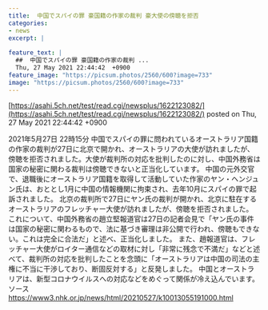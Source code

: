 ```yaml
---
title:  中国でスパイの罪 豪国籍の作家の裁判 豪大使の傍聴を拒否  
categories:
- news
excerpt: |
  
feature_text: |
  ##  中国でスパイの罪 豪国籍の作家の裁判 ...
  Thu, 27 May 2021 22:44:42  +0900
feature_image: "https://picsum.photos/2560/600?image=733"
image: "https://picsum.photos/2560/600?image=733"
---
```


[https://asahi.5ch.net/test/read.cgi/newsplus/1622123082/](https://asahi.5ch.net/test/read.cgi/newsplus/1622123082/)
posted on Thu, 27 May 2021 22:44:42  +0900

<!--more-->

2021年5月27日 22時15分 中国でスパイの罪に問われているオーストラリア国籍の作家の裁判が27日に北京で開かれ、オーストラリアの大使が訪れましたが、傍聴を拒否されました。大使が裁判所の対応を批判したのに対し、中国外務省は国家の秘密に関わる裁判は傍聴できないと正当化しています。 中国の元外交官で、退職後にオーストラリア国籍を取得して活動していた作家のヤン・ヘンジュン氏は、おととし1月に中国の情報機関に拘束され、去年10月にスパイの罪で起訴されました。 北京の裁判所で27日にヤン氏の裁判が開かれ、北京に駐在するオーストラリアのフレッチャー大使が訪れましたが、傍聴を拒否されました。 これについて、中国外務省の趙立堅報道官は27日の記者会見で「ヤン氏の事件は国家の秘密に関わるもので、法に基づき審理は非公開で行われ、傍聴もできない。これは完全に合法だ」と述べ、正当化しました。 また、趙報道官は、フレッチャー大使がロイター通信などの取材に対し「非常に残念で不満だ」などと述べて、裁判所の対応を批判したことを念頭に「オーストラリアは中国の司法の主権に不当に干渉しており、断固反対する」と反発しました。 中国とオーストラリアは、新型コロナウイルスへの対応などをめぐって関係が冷え込んでいます。 ソース　https://www3.nhk.or.jp/news/html/20210527/k10013055191000.html

